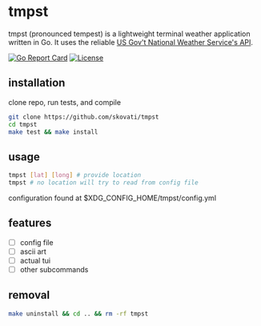 # tmpst

tmpst (pronounced tempest) is a lightweight terminal weather application written in Go. It uses the reliable [US Gov't National Weather Service's API](https://weather-gov.github.io/api/).

[![Go Report Card](https://img.shields.io/badge/go%20report-A+-brightgreen.svg?style=flat)](https://goreportcard.com/report/github.com/skovati/tmpst)
[![License](https://img.shields.io/badge/license-GPL-blue)](https://www.gnu.org/licenses/gpl-3.0.en.html)


## installation
clone repo, run tests, and compile
```sh
git clone https://github.com/skovati/tmpst
cd tmpst
make test && make install
```

## usage
```sh
tmpst [lat] [long] # provide location
tmpst # no location will try to read from config file
```
configuration found at $XDG_CONFIG_HOME/tmpst/config.yml

## features
- [ ] config file
- [ ] ascii art
- [ ] actual tui
- [ ] other subcommands

## removal
```sh
make uninstall && cd .. && rm -rf tmpst
```
